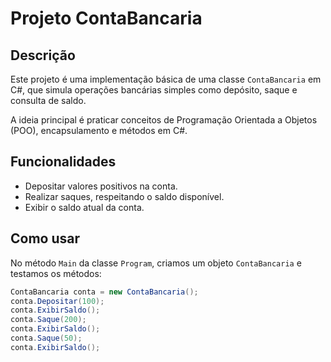 # Projeto ContaBancaria

## Descrição

Este projeto é uma implementação básica de uma classe `ContaBancaria` em C#, que simula operações bancárias simples como depósito, saque e consulta de saldo.

A ideia principal é praticar conceitos de Programação Orientada a Objetos (POO), encapsulamento e métodos em C#.

## Funcionalidades

- Depositar valores positivos na conta.
- Realizar saques, respeitando o saldo disponível.
- Exibir o saldo atual da conta.

## Como usar

No método `Main` da classe `Program`, criamos um objeto `ContaBancaria` e testamos os métodos:

```csharp
ContaBancaria conta = new ContaBancaria();
conta.Depositar(100);
conta.ExibirSaldo();
conta.Saque(200);
conta.ExibirSaldo();
conta.Saque(50);
conta.ExibirSaldo();
